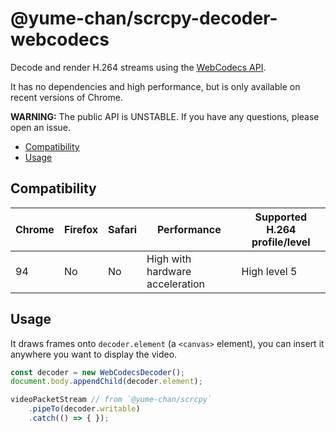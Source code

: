 # @yume-chan/scrcpy-decoder-webcodecs

Decode and render H.264 streams using the [WebCodecs API](https://developer.mozilla.org/en-US/docs/Web/API/WebCodecs_API).

It has no dependencies and high performance, but is only available on recent versions of Chrome.

**WARNING:** The public API is UNSTABLE. If you have any questions, please open an issue.

- [Compatibility](#compatibility)
- [Usage](#usage)

## Compatibility

| Chrome | Firefox | Safari | Performance                     | Supported H.264 profile/level |
| ------ | ------- | ------ | ------------------------------- | ----------------------------- |
| 94     | No      | No     | High with hardware acceleration | High level 5                  |

## Usage

It draws frames onto `decoder.element` (a `<canvas>` element), you can insert it anywhere you want to display the video.

```ts
const decoder = new WebCodecsDecoder();
document.body.appendChild(decoder.element);

videoPacketStream // from `@yume-chan/scrcpy`
    .pipeTo(decoder.writable)
    .catch(() => { });
```
